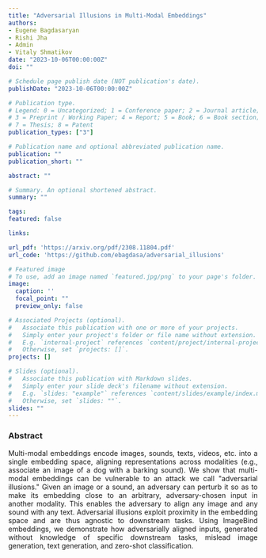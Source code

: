 ```yaml
---
title: "Adversarial Illusions in Multi-Modal Embeddings"
authors:
- Eugene Bagdasaryan
- Rishi Jha
- Admin
- Vitaly Shmatikov
date: "2023-10-06T00:00:00Z"
doi: ""

# Schedule page publish date (NOT publication's date).
publishDate: "2023-10-06T00:00:00Z"

# Publication type.
# Legend: 0 = Uncategorized; 1 = Conference paper; 2 = Journal article;
# 3 = Preprint / Working Paper; 4 = Report; 5 = Book; 6 = Book section;
# 7 = Thesis; 8 = Patent
publication_types: ["3"]

# Publication name and optional abbreviated publication name.
publication: ""
publication_short: ""

abstract: ""

# Summary. An optional shortened abstract.
summary: ""

tags:
featured: false

links:

url_pdf: 'https://arxiv.org/pdf/2308.11804.pdf'
url_code: 'https://github.com/ebagdasa/adversarial_illusions'

# Featured image
# To use, add an image named `featured.jpg/png` to your page's folder. 
image:
  caption: ''
  focal_point: ""
  preview_only: false

# Associated Projects (optional).
#   Associate this publication with one or more of your projects.
#   Simply enter your project's folder or file name without extension.
#   E.g. `internal-project` references `content/project/internal-project/index.md`.
#   Otherwise, set `projects: []`.
projects: []

# Slides (optional).
#   Associate this publication with Markdown slides.
#   Simply enter your slide deck's filename without extension.
#   E.g. `slides: "example"` references `content/slides/example/index.md`.
#   Otherwise, set `slides: ""`.
slides: ""
---
```

<style>body {text-align: justify}</style>

### Abstract

Multi-modal embeddings encode images, sounds, texts, videos, etc. into a single embedding space, aligning representations across modalities (e.g., associate an image of a dog with a barking sound). We show that multi-modal embeddings can be vulnerable to an attack we call "adversarial illusions." Given an image or a sound, an adversary can perturb it so as to make its embedding close to an arbitrary, adversary-chosen input in another modality. This enables the adversary to align any image and any sound with any text.
Adversarial illusions exploit proximity in the embedding space and are thus agnostic to downstream tasks. Using ImageBind embeddings, we demonstrate how adversarially aligned inputs, generated without knowledge of specific downstream tasks, mislead image generation, text generation, and zero-shot classification.